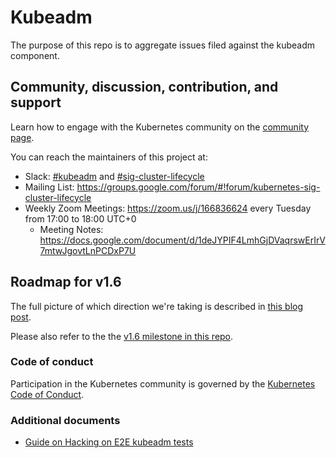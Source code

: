 # Kubeadm

The purpose of this repo is to aggregate issues filed against the kubeadm component.

## Community, discussion, contribution, and support

Learn how to engage with the Kubernetes community on the [community page](http://kubernetes.io/community/).

You can reach the maintainers of this project at:

- Slack: [#kubeadm](http://kubernetes.slackarchive.io/kubeadm/) and [#sig-cluster-lifecycle](http://kubernetes.slackarchive.io/sig-cluster-lifecycle/)
- Mailing List: https://groups.google.com/forum/#!forum/kubernetes-sig-cluster-lifecycle
- Weekly Zoom Meetings: https://zoom.us/j/166836624 every Tuesday from 17:00 to 18:00 UTC+0
  - Meeting Notes: https://docs.google.com/document/d/1deJYPIF4LmhGjDVaqrswErIrV7mtwJgovtLnPCDxP7U

## Roadmap for v1.6

The full picture of which direction we're taking is described in [this blog post](http://blog.kubernetes.io/2017/01/stronger-foundation-for-creating-and-managing-kubernetes-clusters.html).

Please also refer to the the [v1.6 milestone in this repo](https://github.com/kubernetes/kubeadm/milestone/1).

### Code of conduct

Participation in the Kubernetes community is governed by the [Kubernetes Code of Conduct](code-of-conduct.md).

### Additional documents

* [Guide on Hacking on E2E kubeadm tests](e2e.md)
